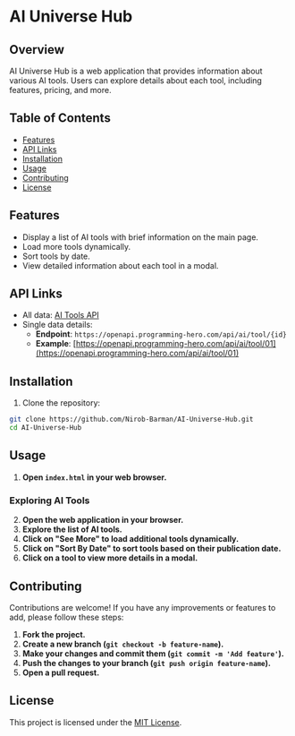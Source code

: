 # AI Universe Hub

## Overview

AI Universe Hub is a web application that provides information about various AI tools. Users can explore details about each tool, including features, pricing, and more.

## Table of Contents

- [Features](#features)
- [API Links](#api-links)
- [Installation](#installation)
- [Usage](#usage)
- [Contributing](#contributing)
- [License](#license)

## Features

- Display a list of AI tools with brief information on the main page.
- Load more tools dynamically.
- Sort tools by date.
- View detailed information about each tool in a modal.

## API Links

- All data: [AI Tools API](https://openapi.programming-hero.com/api/ai/tools)
- Single data details:
  - **Endpoint**: `https://openapi.programming-hero.com/api/ai/tool/{id}`
  - **Example**: [https://openapi.programming-hero.com/api/ai/tool/01](https://openapi.programming-hero.com/api/ai/tool/01)

## Installation

1. Clone the repository:

```bash
git clone https://github.com/Nirob-Barman/AI-Universe-Hub.git
cd AI-Universe-Hub
```

## Usage

1. **Open `index.html` in your web browser.**

### Exploring AI Tools

2. **Open the web application in your browser.**
3. **Explore the list of AI tools.**
4. **Click on "See More" to load additional tools dynamically.**
5. **Click on "Sort By Date" to sort tools based on their publication date.**
6. **Click on a tool to view more details in a modal.**

## Contributing

Contributions are welcome! If you have any improvements or features to add, please follow these steps:

1. **Fork the project.**
2. **Create a new branch (`git checkout -b feature-name`).**
3. **Make your changes and commit them (`git commit -m 'Add feature'`).**
4. **Push the changes to your branch (`git push origin feature-name`).**
5. **Open a pull request.**

## License

This project is licensed under the [MIT License](LICENSE).
